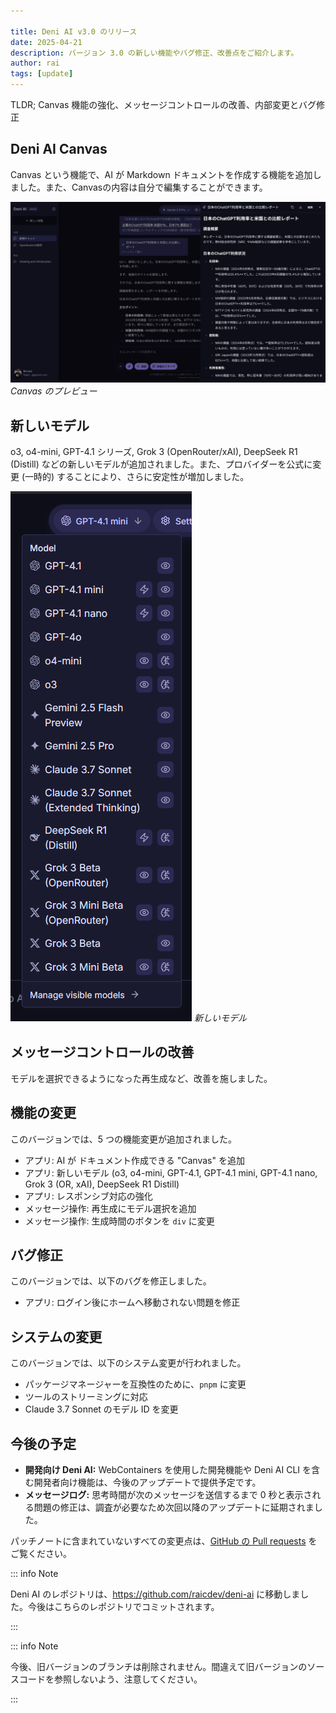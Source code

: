 ```yaml
---

title: Deni AI v3.0 のリリース
date: 2025-04-21
description: バージョン 3.0 の新しい機能やバグ修正、改善点をご紹介します。
author: rai
tags: [update]
---
```


TLDR; Canvas 機能の強化、メッセージコントロールの改善、内部変更とバグ修正

## Deni AI Canvas

Canvas という機能で、AI が Markdown ドキュメントを作成する機能を追加しました。また、Canvasの内容は自分で編集することができます。

![Canvas のプレビュー](canvas.png)
_Canvas のプレビュー_

## 新しいモデル

o3, o4-mini, GPT-4.1 シリーズ, Grok 3 (OpenRouter/xAI), DeepSeek R1 (Distill) などの新しいモデルが追加されました。また、プロバイダーを公式に変更 (一時的) することにより、さらに安定性が増加しました。

![新しいモデル](new-model.png)
_新しいモデル_

## メッセージコントロールの改善

モデルを選択できるようになった再生成など、改善を施しました。

## 機能の変更

このバージョンでは、5 つの機能変更が追加されました。

- アプリ: AI が ドキュメント作成できる "Canvas" を追加
- アプリ: 新しいモデル (o3, o4-mini, GPT-4.1, GPT-4.1 mini, GPT-4.1 nano, Grok 3 (OR, xAI), DeepSeek R1 Distill)
- アプリ: レスポンシブ対応の強化
- メッセージ操作: 再生成にモデル選択を追加
- メッセージ操作: 生成時間のボタンを `div` に変更

## バグ修正

このバージョンでは、以下のバグを修正しました。

- アプリ: ログイン後にホームへ移動されない問題を修正

## システムの変更

このバージョンでは、以下のシステム変更が行われました。

- パッケージマネージャーを互換性のために、`pnpm` に変更
- ツールのストリーミングに対応
- Claude 3.7 Sonnet のモデル ID を変更

## 今後の予定

- **開発向け Deni AI:** WebContainers を使用した開発機能や Deni AI CLI を含む開発者向け機能は、今後のアップデートで提供予定です。
- **メッセージログ:** 思考時間が次のメッセージを送信するまで 0 秒と表示される問題の修正は、調査が必要なため次回以降のアップデートに延期されました。


パッチノートに含まれていないすべての変更点は、[GitHub の Pull requests](https://github.com/raicdev/deni-ai/pull/22) をご覧ください。

::: info Note

Deni AI のレポジトリは、https://github.com/raicdev/deni-ai に移動しました。今後はこちらのレポジトリでコミットされます。

:::

::: info Note

今後、旧バージョンのブランチは削除されません。間違えて旧バージョンのソースコードを参照しないよう、注意してください。

:::
